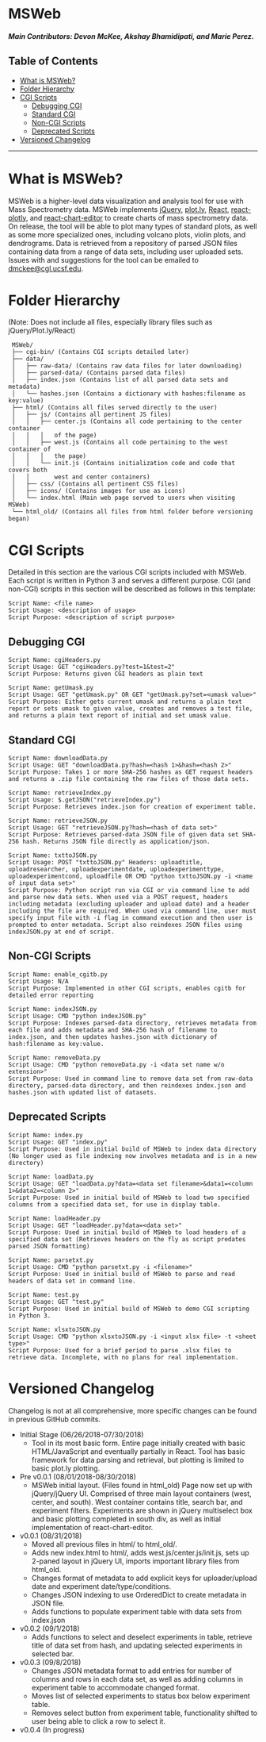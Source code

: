 # MSWeb
##### Main Contributors: Devon McKee, Akshay Bhamidipati, and Marie Perez.
## Table of Contents
* [What is MSWeb?](#what-is-msweb)
* [Folder Hierarchy](#folder-hierarchy)
* [CGI Scripts](#cgi-scripts)
    * [Debugging CGI](#debugging-cgi)
    * [Standard CGI](#standard-cgi)
    * [Non-CGI Scripts](#non-cgi-scripts)
    * [Deprecated Scripts](#deprecated-scripts)
* [Versioned Changelog](#versioned-changelog)
------
# What is MSWeb?
MSWeb is a higher-level data visualization and analysis tool for use with Mass Spectrometry data. MSWeb implements [jQuery](https://jquery.com/), [plot.ly](https://plot.ly/), [React](https://reactjs.org/), [react-plotly](https://github.com/plotly/react-plotly.js), and [react-chart-editor](https://github.com/plotly/react-chart-editor) to create charts of mass spectrometry data. On release, the tool will be able to plot many types of standard plots, as well as some more specialized ones, including volcano plots, violin plots, and dendrograms. Data is retrieved from a repository of parsed JSON files containing data from a range of data sets, including user uploaded sets. Issues with and suggestions for the tool can be emailed to dmckee@cgl.ucsf.edu.

# Folder Hierarchy
(Note: Does not include all files, especially library files such as jQuery/Plot.ly/React)
```
 MSWeb/
 ├── cgi-bin/ (Contains CGI scripts detailed later)
 ├── data/
 │   ├── raw-data/ (Contains raw data files for later downloading)
 │   ├── parsed-data/ (Contains parsed data files)
 │   ├── index.json (Contains list of all parsed data sets and metadata)
 │   └── hashes.json (Contains a dictionary with hashes:filename as key:value)
 ├── html/ (Contains all files served directly to the user)
 │   ├── js/ (Contains all pertinent JS files)
 │   │   ├── center.js (Contains all code pertaining to the center container 
 │   │   │   of the page)
 │   │   ├── west.js (Contains all code pertaining to the west container of 
 │   │   │   the page)
 │   │   └── init.js (Contains initialization code and code that covers both 
 │   │       west and center containers)
 │   ├── css/ (Contains all pertinent CSS files)
 │   ├── icons/ (Contains images for use as icons)
 │   └── index.html (Main web page served to users when visiting MSWeb)
 └── html_old/ (Contains all files from html folder before versioning began)
```
# CGI Scripts
Detailed in this section are the various CGI scripts included with MSWeb. Each script is written in Python 3 and serves a different purpose. CGI (and non-CGI) scripts in this section will be described as follows in this template:
```
Script Name: <file name>
Script Usage: <description of usage>
Script Purpose: <description of script purpose>
```
## Debugging CGI
```
Script Name: cgiHeaders.py
Script Usage: GET "cgiHeaders.py?test=1&test=2"
Script Purpose: Returns given CGI headers as plain text
```
```
Script Name: getUmask.py
Script Usage: GET "getUmask.py" OR GET "getUmask.py?set=<umask value>"
Script Purpose: Either gets current umask and returns a plain text report or sets umask to given value, creates and removes a test file, and returns a plain text report of initial and set umask value.
```
## Standard CGI
```
Script Name: downloadData.py
Script Usage: GET "downloadData.py?hash=<hash 1>&hash=<hash 2>"
Script Purpose: Takes 1 or more SHA-256 hashes as GET request headers and returns a .zip file containing the raw files of those data sets.
```
```
Script Name: retrieveIndex.py
Script Usage: $.getJSON("retrieveIndex.py")
Script Purpose: Retrieves index.json for creation of experiment table.
```
```
Script Name: retrieveJSON.py
Script Usage: GET "retrieveJSON.py?hash=<hash of data set>"
Script Purpose: Retrieves parsed-data JSON file of given data set SHA-256 hash. Returns JSON file directly as application/json.
```
```
Script Name: txttoJSON.py
Script Usage: POST "txttoJSON.py" Headers: uploadtitle, uploadresearcher, uploadexperimentdate, uploadexperimenttype, uploadexperimentcond, uploadfile OR CMD "python txttoJSON.py -i <name of input data set>"
Script Purpose: Python script run via CGI or via command line to add and parse new data sets. When used via a POST request, headers including metadata (excluding uploader and upload date) and a header including the file are required. When used via command line, user must specify input file with -i flag in command execution and then user is prompted to enter metadata. Script also reindexes JSON files using indexJSON.py at end of script.
```
## Non-CGI Scripts
```
Script Name: enable_cgitb.py
Script Usage: N/A
Script Purpose: Implemented in other CGI scripts, enables cgitb for detailed error reporting
```
```
Script Name: indexJSON.py
Script Usage: CMD "python indexJSON.py"
Script Purpose: Indexes parsed-data directory, retrieves metadata from each file and adds metadata and SHA-256 hash of filename to index.json, and then updates hashes.json with dictionary of hash:filename as key:value.
```
```
Script Name: removeData.py
Script Usage: CMD "python removeData.py -i <data set name w/o extension>"
Script Purpose: Used in command line to remove data set from raw-data directory, parsed-data directory, and then reindexes index.json and hashes.json with updated list of datasets.
```
## Deprecated Scripts
```
Script Name: index.py
Script Usage: GET "index.py"
Script Purpose: Used in initial build of MSWeb to index data directory (No longer used as file indexing now involves metadata and is in a new directory)
```
```
Script Name: loadData.py
Script Usage: GET "loadData.py?data=<data set filename>&data1=<column 1>&data2=<column 2>"
Script Purpose: Used in initial build of MSWeb to load two specified columns from a specified data set, for use in display table.
```
```
Script Name: loadHeader.py
Script Usage: GET "loadHeader.py?data=<data set>"
Script Purpose: Used in initial build of MSWeb to load headers of a specified data set (Retrieves headers on the fly as script predates parsed JSON formatting)
```
```
Script Name: parsetxt.py
Script Usage: CMD "python parsetxt.py -i <filename>"
Script Purpose: Used in initial build of MSWeb to parse and read headers of data set in command line.
```
```
Script Name: test.py
Script Usage: GET "test.py" 
Script Purpose: Used in initial build of MSWeb to demo CGI scripting in Python 3.
```
```
Script Name: xlsxtoJSON.py
Script Usage: CMD "python xlsxtoJSON.py -i <input xlsx file> -t <sheet type>"
Script Purpose: Used for a brief period to parse .xlsx files to retrieve data. Incomplete, with no plans for real implementation.
```
# Versioned Changelog
Changelog is not at all comprehensive, more specific changes can be found in previous GitHub commits.
* Initial Stage (06/26/2018-07/30/2018)
    * Tool in its most basic form. Entire page initially created with basic HTML/JavaScript and eventually partially in React. Tool has basic framework for data parsing and retrieval, but plotting is limited to basic plot.ly plotting.
* Pre v0.0.1 (08/01/2018-08/30/2018)
    * MSWeb initial layout. (Files found in html_old) Page now set up with jQuery/jQuery UI. Comprised of three main layout containers (west, center, and south). West container contains title, search bar, and experiment filters. Experiments are shown in jQuery multiselect box and basic plotting completed in south div, as well as initial implementation of react-chart-editor.
* v0.0.1 (08/31/2018)
    * Moved all previous files in html/ to html_old/.
    * Adds new index.html to html/, adds west.js/center.js/init.js, sets up 2-paned layout in jQuery UI, imports important library files from html_old.
    * Changes format of metadata to add explicit keys for uploader/upload date and experiment date/type/conditions.
    * Changes JSON indexing to use OrderedDict to create metadata in JSON file.
    * Adds functions to populate experiment table with data sets from index.json
* v0.0.2 (09/1/2018)
    * Adds functions to select and deselect experiments in table, retrieve title of data set from hash, and updating selected experiments in selected bar.
* v0.0.3 (09/8/2018)
    * Changes JSON metadata format to add entries for number of columns and rows in each data set, as well as adding columns in experiment table to accommodate changed format.
    * Moves list of selected experiments to status box below experiment table.
    * Removes select button from experiment table, functionality shifted to user being able to click a row to select it.
* v0.0.4 (In progress)